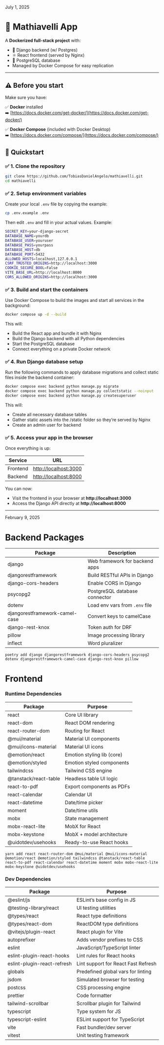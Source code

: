 July 1, 2025

# 🚀 Mathiavelli App

A **Dockerized full-stack project** with:

- 🐍 Django backend (w/ Postgres)
- ⚛️ React frontend (served by Nginx)
- 🐘 PostgreSQL database
- Managed by Docker Compose for easy replication

---

## ⚠️ Before you start

Make sure you have:

✅ **Docker** installed  
➡️ [https://docs.docker.com/get-docker/](https://docs.docker.com/get-docker/)

✅ **Docker Compose** (included with Docker Desktop)  
➡️ [https://docs.docker.com/compose/](https://docs.docker.com/compose/)

## 🚀 Quickstart

### ✅ 1. Clone the repository

```bash
git clone https://github.com/TobiasDanielAngelo/mathiavelli.git
cd mathiavelli
```

### ✅ 2. Setup environment variables

Create your local `.env` file by copying the example:

```bash
cp .env.example .env
```

Then edit `.env` and fill in your actual values. Example:

```bash
SECRET_KEY=your-django-secret
DATABASE_NAME=yourdb
DATABASE_USER=youruser
DATABASE_PASS=yourpass
DATABASE_HOST=db
DATABASE_PORT=5432
ALLOWED_HOSTS=localhost,127.0.0.1
CSRF_TRUSTED_ORIGINS=http://localhost:3000
COOKIE_SECURE_BOOL=False
VITE_BASE_URL=http://localhost:8000
CORS_ALLOWED_ORIGINS=http://localhost:3000
```

### ✅ 3. Build and start the containers

Use Docker Compose to build the images and start all services in the background:

```bash
docker compose up -d --build
```

This will:

- Build the React app and bundle it with Nginx
- Build the Django backend with all Python dependencies
- Start the PostgreSQL database
- Connect everything on a private Docker network

### ✅ 4. Run Django database setup

Run the following commands to apply database migrations and collect static files inside the backend container:

```bash
docker compose exec backend python manage.py migrate
docker compose exec backend python manage.py collectstatic --noinput
docker compose exec backend python manage.py createsuperuser
```

This will:

- Create all necessary database tables
- Gather static assets into the /static folder so they’re served by Nginx
- Create an admin user for backend

### ✅ 5. Access your app in the browser

Once everything is up:

| Service  | URL                                            |
| -------- | ---------------------------------------------- |
| Frontend | [http://localhost:3000](http://localhost:3000) |
| Backend  | [http://localhost:8000](http://localhost:8000) |

You can now:

- Visit the frontend in your browser at **http://localhost:3000**
- Access the Django API directly at **http://localhost:8000**

---

February 9, 2025

# Backend Packages

| Package                        | Description                    |
| ------------------------------ | ------------------------------ |
| django                         | Web framework for backend apps |
| djangorestframework            | Build RESTful APIs in Django   |
| django-cors-headers            | Enable CORS in Django          |
| psycopg2                       | PostgreSQL database connector  |
| dotenv                         | Load env vars from `.env` file |
| djangorestframework-camel-case | Convert keys to camelCase      |
| django-rest-knox               | Token auth for DRF             |
| pillow                         | Image processing library       |
| inflect                        | Word pluralizer                |

<pre><code>poetry add django djangorestframework django-cors-headers psycopg2 dotenv djangorestframework-camel-case django-rest-knox pillow </code></pre>

# Frontend

### Runtime Dependencies

| Package               | Purpose                    |
| --------------------- | -------------------------- |
| react                 | Core UI library            |
| react-dom             | React DOM rendering        |
| react-router-dom      | Routing for React          |
| @mui/material         | Material UI components     |
| @mui/icons-material   | Material UI icons          |
| @emotion/react        | Emotion styling lib (core) |
| @emotion/styled       | Emotion styled components  |
| tailwindcss           | Tailwind CSS engine        |
| @tanstack/react-table | Headless table UI logic    |
| react-to-pdf          | Export components as PDFs  |
| react-calendar        | Calendar UI                |
| react-datetime        | Date/time picker           |
| moment                | Date/time utils            |
| mobx                  | State management           |
| mobx-react-lite       | MobX for React             |
| mobx-keystone         | MobX + model architecture  |
| @uidotdev/usehooks    | Ready-to-use React hooks   |

<pre><code>yarn add react react-router-dom @mui/material @mui/icons-material @emotion/react @emotion/styled tailwindcss @tanstack/react-table react-to-pdf react-calendar react-datetime moment mobx mobx-react-lite mobx-keystone @uidotdev/usehooks</code></pre>

### Dev Dependencies

| Package                     | Purpose                             |
| --------------------------- | ----------------------------------- |
| @eslint/js                  | ESLint’s base config in JS          |
| @testing-library/react      | UI testing utilities                |
| @types/react                | React type definitions              |
| @types/react-dom            | ReactDOM type definitions           |
| @vitejs/plugin-react        | React plugin for Vite               |
| autoprefixer                | Adds vendor prefixes to CSS         |
| eslint                      | JavaScript/TypeScript linter        |
| eslint-plugin-react-hooks   | Lint rules for React hooks          |
| eslint-plugin-react-refresh | Lint support for React Fast Refresh |
| globals                     | Predefined global vars for linting  |
| jsdom                       | Simulated browser for testing       |
| postcss                     | CSS processing engine               |
| prettier                    | Code formatter                      |
| tailwind-scrollbar          | Scrollbar plugin for Tailwind       |
| typescript                  | Type system for JS                  |
| typescript-eslint           | ESLint support for TypeScript       |
| vite                        | Fast bundler/dev server             |
| vitest                      | Unit testing framework              |

```

```

